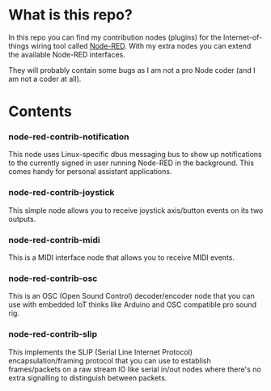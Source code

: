 # What is this repo?

In this repo you can find my contribution nodes (plugins) for the Internet-of-things wiring tool called [Node-RED](http://nodered.org/). With my extra nodes you can extend the available Node-RED interfaces.

They will probably contain some bugs as I am not a pro Node coder (and I am not a coder at all).

# Contents

### node-red-contrib-notification

This node uses Linux-specific dbus messaging bus to show up notifications to the currently signed in user running Node-RED in the background. This comes handy for personal assistant applications.

### node-red-contrib-joystick

This simple node allows you to receive joystick axis/button events on its two outputs.

### node-red-contrib-midi

This is a MIDI interface node that allows you to receive MIDI events.

### node-red-contrib-osc

This is an OSC (Open Sound Control) decoder/encoder node that you can use with embedded IoT thinks like Arduino and OSC compatible pro sound rig.

### node-red-contrib-slip

This implements the SLIP (Serial Line Internet Protocol) encapsulation/framing protocol that you can use to establish frames/packets on a raw stream IO like serial in/out nodes where there's no extra signalling to distinguish between packets.

